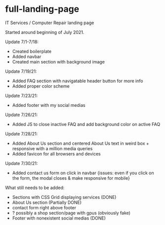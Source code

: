 # full-landing-page
IT Services / Computer Repair landing page

Started around beginning of July 2021. 

Update 7/1-7/18:
- Created boilerplate
- Added navbar
- Created main section with background image

Update 7/19/21: 
- Added FAQ section with navigatable header button for more info
- Added proper color scheme

Update 7/23/21: 
- Added footer with my social medias

Update 7/26/21: 
- Added JS to close inactive FAQ and add background color on active FAQ

Update 7/28/21: 
- Added About Us section and centered About Us text in weird box + responsive with a million media queries
- Added favicon for all browsers and devices

Update 7/30/21: 
- Added contact us form on click in navbar {issues: even if you click on the form, the modal closes & make responsive for mobile}

What still needs to be added:

- Sections with CSS Grid displaying services (DONE)
- About Us section (Partially DONE)
- contact form right above footer
- ? possibly a shop section/page with gpus (obviously fake)
- Footer with nonexistent social medias (DONE)
